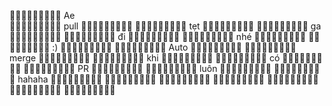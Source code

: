 🥳🥳🥳🥳🥳🥳🥳🥳🥳 Ae               
🥳🥳🥳🥳🥳🥳🥳🥳🥳   pull                                        🥳🥳🥳🥳🥳🥳🥳🥳🥳
🥳🥳🥳🥳🥳🥳🥳🥳🥳       tẹt                                     🥳🥳🥳🥳🥳🥳🥳🥳🥳
🥳🥳🥳🥳🥳🥳🥳🥳🥳          ga                                   🥳🥳🥳🥳🥳🥳🥳🥳🥳
🥳🥳🥳🥳🥳🥳🥳🥳🥳            đi                                 🥳🥳🥳🥳🥳🥳🥳🥳🥳
🥳🥳🥳🥳🥳🥳🥳🥳🥳              nhé                              🥳🥳🥳🥳🥳🥳🥳🥳🥳
🥳🥳🥳🥳🥳🥳🥳🥳🥳                 :)                            🥳🥳🥳🥳🥳🥳🥳🥳🥳
🥳🥳🥳🥳🥳🥳🥳🥳🥳                   Auto                        🥳🥳🥳🥳🥳🥳🥳🥳🥳
🥳🥳🥳🥳🥳🥳🥳🥳🥳                       merge                   🥳🥳🥳🥳🥳🥳🥳🥳🥳
🥳🥳🥳🥳🥳🥳🥳🥳🥳                            khi                🥳🥳🥳🥳🥳🥳🥳🥳🥳
🥳🥳🥳🥳🥳🥳🥳🥳🥳                               có              🥳🥳🥳🥳🥳🥳🥳🥳🥳
🥳🥳🥳🥳🥳🥳🥳🥳🥳                                 PR            🥳🥳🥳🥳🥳🥳🥳🥳🥳
🥳🥳🥳🥳🥳🥳🥳🥳🥳                                   luôn        🥳🥳🥳🥳🥳🥳🥳🥳🥳
🥳🥳🥳🥳🥳🥳🥳🥳🥳                                        hahaha 🥳🥳🥳🥳🥳🥳🥳🥳🥳
🥳🥳🥳🥳🥳🥳🥳🥳🥳                                               🥳🥳🥳🥳🥳🥳🥳🥳🥳
🥳🥳🥳🥳🥳🥳🥳🥳🥳                                               🥳🥳🥳🥳🥳🥳🥳🥳🥳
🥳🥳🥳🥳🥳🥳🥳🥳🥳                                               🥳🥳🥳🥳🥳🥳🥳🥳🥳
